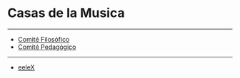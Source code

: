 # Casas de la Musica 
---
- [Comité Filosófico](comiteFilosofia.md)
- [Comité Pedagógico](comitePedagogogia.md)

---

* [eeleX](https://github.com/son0p/eeleX) 

